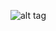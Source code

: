 ![alt tag](https://github.com/jkchawla/Grammatical-Error-Detection/blob/master/poster.png "Poster for the project")
